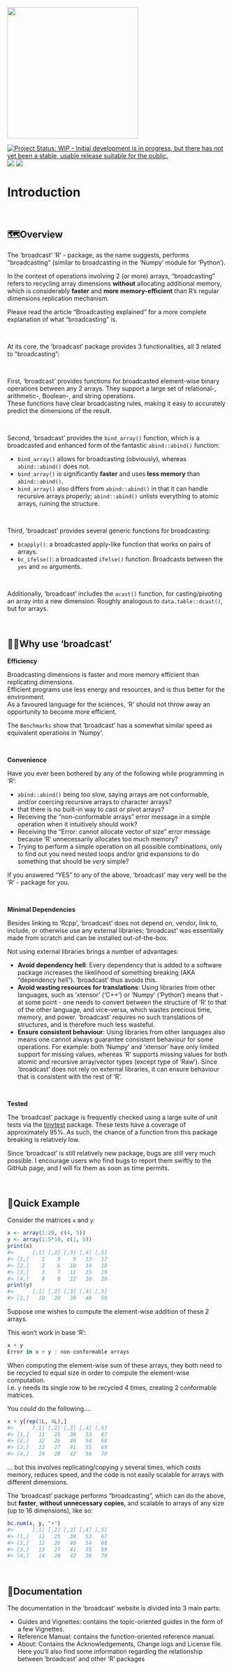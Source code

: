 
<img src="man/figures/broadcast.png" height="300"/>

<!-- badges: start -->

[![Project Status: WIP - Initial development is in progress, but there
has not yet been a stable, usable release suitable for the
public.](https://www.repostatus.org/badges/latest/wip.svg)](https://www.repostatus.org/#wip)
[![](https://img.shields.io/badge/lifecycle-experimental-orange.svg)](https://lifecycle.r-lib.org/articles/stages.html#experimental)
[![](https://img.shields.io/badge/ORCID-0000--0001--9498--8379-green.svg)](https://orcid.org/0000-0001-9498-8379)

<!-- badges: end -->

# Introduction

 

## 🗺️Overview

The ‘broadcast’ ‘R’ - package, as the name suggests, performs
“broadcasting” (similar to broadcasting in the ‘Numpy’ module for
‘Python’).

In the context of operations involving 2 (or more) arrays,
“broadcasting” refers to recycling array dimensions **without**
allocating additional memory, which is considerably **faster** and
**more memory-efficient** than R’s regular dimensions replication
mechanism.

Please read the article “Broadcasting explained” for a more complete
explanation of what “broadcasting” is.

 

At its core, the ‘broadcast’ package provides 3 functionalities, all 3
related to “broadcasting”:

 

First, ‘broadcast’ provides functions for broadcasted element-wise
binary operations between any 2 arrays. They support a large set of
relational-, arithmetic-, Boolean-, and string operations.  
These functions have clear broadcasting rules, making it easy to
accurately predict the dimensions of the result.

 

Second, ‘broadcast’ provides the `bind_array()` function, which is a
broadcasted and enhanced form of the fantastic `abind::abind()`
function:

- `bind_array()` allows for broadcasting (obviously), whereas
  `abind::abind()` does not.
- `bind_array()` is significantly **faster** and uses **less memory**
  than `abind::abind()`.
- `bind_array()` also differs from `abind::abind()` in that it can
  handle recursive arrays properly; `abind::abind()` unlists everything
  to atomic arrays, ruining the structure.

 

Third, ‘broadcast’ provides several generic functions for broadcasting:

- `bcapply()`: a broadcasted apply-like function that works on pairs of
  arrays.
- `bc_ifelse()`: a broadcasted `ifelse()` function. Broadcasts between
  the `yes` and `no` arguments.

 

Additionally, ‘broadcast’ includes the `acast()` function, for
casting/pivoting an array into a new dimension. Roughly analogous to
`data.table::dcast()`, but for arrays.

 

## 🤷🏽Why use ‘broadcast’

**Efficiency**

Broadcasting dimensions is faster and more memory efficient than
replicating dimensions.  
Efficient programs use less energy and resources, and is thus better for
the environment.  
As a favoured language for the sciences, ‘R’ should not throw away an
opportunity to become more efficient.

The `Benchmarks` show that ‘broadcast’ has a somewhat similar speed as
equivalent operations in ‘Numpy’.

 

**Convenience**

Have you ever been bothered by any of the following while programming in
‘R’:

- `abind::abind()` being too slow, saying arrays are not conformable,
  and/or coercing recursive arrays to character arrays?
- that there is no built-in way to cast or pivot arrays?
- Receiving the “non-conformable arrays” error message in a simple
  operation when it intuitively should work?
- Receiving the “Error: cannot allocate vector of size” error message
  because ‘R’ unnecessarily allocates too much memory?
- Trying to perform a simple operation on all possible combinations,
  only to find out you need nested loops and/or grid expansions to do
  something that should be *very* simple?

If you answered “YES” to any of the above, ‘broadcast’ may very well be
the ‘R’ - package for you.

 

**Minimal Dependencies**

Besides linking to ‘Rcpp’, ‘broadcast’ does not depend on, vendor, link
to, include, or otherwise use any external libraries; ‘broadcast’ was
essentially made from scratch and can be installed out-of-the-box.

Not using external libraries brings a number of advantages:

- **Avoid dependency hell**: Every dependency that is added to a
  software package increases the likelihood of something breaking (AKA
  “dependency hell”). ‘broadcast’ thus avoids this.
- **Avoid wasting resources for translations**: Using libraries from
  other languages, such as ‘xtensor’ (‘C++’) or ‘Numpy’ (‘Python’) means
  that - at some point - one needs to convert between the structure of
  ‘R’ to that of the other language, and vice-versa, which wastes
  precious time, memory, and power. ‘broadcast’ requires no such
  translations of structures, and is therefore much less wasteful.
- **Ensure consistent behaviour**: Using libraries from other languages
  also means one cannot always guarantee consistent behaviour for some
  operations. For example: both ‘Numpy’ and ‘xtensor’ have only limited
  support for missing values, whereas ‘R’ supports missing values for
  both atomic and recursive array/vector types (except type of ‘Raw’).
  Since ‘broadcast’ does not rely on external libraries, it can ensure
  behaviour that is consistent with the rest of ‘R’.

 

**Tested**

The ‘broadcast’ package is frequently checked using a large suite of
unit tests via the [tinytest](https://github.com/markvanderloo/tinytest)
package. These tests have a coverage of approximately 95%. As such, the
chance of a function from this package breaking is relatively low.

Since ‘broadcast’ is still relatively new package, bugs are still very
much possible. I encourage users who find bugs to report them swiftly to
the GitHub page, and I will fix them as soon as time permits.

 

## 🚀Quick Example

Consider the matrices `x` and `y`:

``` r
x <- array(1:20, c(4, 5))
y <- array(1:5*10, c(1, 5))
print(x)
#>      [,1] [,2] [,3] [,4] [,5]
#> [1,]    1    5    9   13   17
#> [2,]    2    6   10   14   18
#> [3,]    3    7   11   15   19
#> [4,]    4    8   12   16   20
print(y)
#>      [,1] [,2] [,3] [,4] [,5]
#> [1,]   10   20   30   40   50
```

Suppose one wishes to compute the element-wise addition of these 2
arrays.

This won’t work in base ‘R’:

``` r
x + y
Error in x + y : non-conformable arrays
```

When computing the element-wise sum of these arrays, they both need to
be recycled to equal size in order to compute the element-wise
computation.  
I.e. `y` needs its single row to be recycled 4 times, creating 2
conformable matrices.

You *could* do the following….

``` r
x + y[rep(1L, 4L),]
#>      [,1] [,2] [,3] [,4] [,5]
#> [1,]   11   25   39   53   67
#> [2,]   12   26   40   54   68
#> [3,]   13   27   41   55   69
#> [4,]   14   28   42   56   70
```

… but this involves replicating/copying `y` several times, which costs
memory, reduces speed, and the code is not easily scalable for arrays
with different dimensions.

The ‘broadcast’ package performs “broadcasting”, which can do the above,
but **faster**, **without unnecessary copies**, and scalable to arrays
of any size (up to 16 dimensions), like so:

``` r
bc.num(x, y, "+")
#>      [,1] [,2] [,3] [,4] [,5]
#> [1,]   11   25   39   53   67
#> [2,]   12   26   40   54   68
#> [3,]   13   27   41   55   69
#> [4,]   14   28   42   56   70
```

 

## 📖Documentation

The documentation in the ‘broadcast’ website is divided into 3 main
parts:

- Guides and Vignettes: contains the topic-oriented guides in the form
  of a few Vignettes.
- Reference Manual: contains the function-oriented reference manual.
- About: Contains the Acknowledgements, Change logs and License file.
  Here you’ll also find some information regarding the relationship
  between ‘broadcast’ and other ‘R’ packages

   
